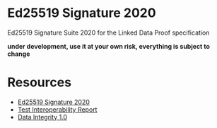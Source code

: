 # Ed25519 Signature 2020
Ed25519 Signature Suite 2020 for the Linked Data Proof specification


**under development, use it at your own risk, everything is subject to change**


# Resources
* [Ed25519 Signature 2020](https://w3c-ccg.github.io/lds-ed25519-2020/)
* [Test Interoperability Report](https://w3c-ccg.github.io/di-ed25519-test-suite/)
* [Data Integrity 1.0](https://w3c-ccg.github.io/data-integrity-spec)
